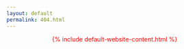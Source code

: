 ```yaml
---
layout: default
permalink: 404.html
---
```


<div style="text-align: center;color: red !IMPORTANT;">
{% include default-website-content.html %}
</div>
